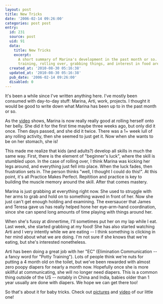 ```yaml
---
layout: post
title: New Tricks
date: '2006-02-14 09:26:00'
categories: post post
entry:
  id: 231
  source: post
  uid: 91
  data:
    title: New Tricks
    excerpt:
      A short summary of Marina's development in the past month or so.  Potty
      training, rolling over, grabbing things, and interest in food are her new tricks.
  created_at: '2010-08-30 05:16:38'
  updated_at: '2010-08-30 05:16:38'
  pub_date: '2006-02-14 09:26:00'
  disabled: 0
---
```


It's been a while since I've written anything here. I've mostly been consumed with day-to-day stuff: Marina, Arti, work, projects. I thought it would be good to write down what Marina has been up to in the past month or so.

As the <a href='/video/'>video</a> shows, Marina is now really really good at rolling herself onto her belly. She did it for the first time maybe three weeks ago, but only did it once. Then days passed, and she did it twice. There was a 1+ week lull of any rolling activity, then she seemed to just get it. Now when she wants to be on her stomach, she is!

This made me realize that kids (and adults?) develop all skills in much the same way. First, there is the element of "beginner's luck", where the skill is stumbled upon. In the case of rolling over, I think Marina was kicking her legs around, and everything just fell into place. When the luck fades, then frustration sets in. The person thinks "well, I thought I could do this!". At this point, it's all Practice Makes Perfect. Repitition and practice is key to building the muscle memory around the skill. After that comes mastery.

Marina is just grabbing at everything right now. She used to struggle with her arms to grab and hold on to something waved in front of her. Now she just can't get enough holding and examining. The exersaucer that James and Teresa gave us has really helped hone her eye-arm-hand coordination, since she can spend long amounts of time playing with things around her.

When she's fussy at dinnertime, I'll sometimes put her on my lap while I eat. Last week, she started grabbing at my food! She has also started watching Arti and I very intently while we are eating -- I think something is clicking in her mind about what we are doing. I'm not sure if she knows that we're eating, but she's interested nonetheless.

Arti has been doing a great job with her "EC" (Elimination Communication -- a fancy word for "Potty Training"). Lots of people think we're nuts for putting a 4 month old on the toilet, but we've been rewarded with almost zero poopy diapers for nearly a month now. Hopefully once she is more skillful at communicating, she will no longer need diapers. This is a common thing outside of the US -- notably in China and India, babies older than 1 year usually are done with diapers. We hope we can get there too!

So that's about it for baby tricks. Check out <a href='/pictures/'>pictures</a> and <a href='/video/'>video</a> of our little one!
